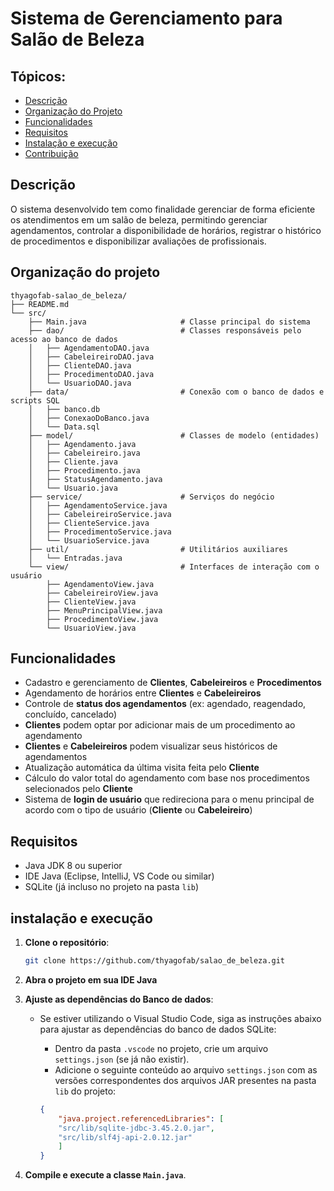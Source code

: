 # Sistema de Gerenciamento para Salão de Beleza

## Tópicos:
- [Descrição](#descrição)
- [Organização do Projeto](#organização-do-projeto)
- [Funcionalidades](#funcionalidades)
- [Requisitos](#requisitos)
- [Instalação e execução](#instalação-e-execução)
- [Contribuição](#contribuição)

## Descrição
O sistema desenvolvido tem como finalidade gerenciar de forma eficiente os atendimentos em um salão de beleza, permitindo gerenciar agendamentos, controlar a disponibilidade de horários, registrar o histórico de procedimentos e disponibilizar avaliações de profissionais.

## Organização do projeto
```
thyagofab-salao_de_beleza/
├── README.md
└── src/
    ├── Main.java                     # Classe principal do sistema
    ├── dao/                          # Classes responsáveis pelo acesso ao banco de dados
    │   ├── AgendamentoDAO.java
    │   ├── CabeleireiroDAO.java
    │   ├── ClienteDAO.java
    │   ├── ProcedimentoDAO.java
    │   └── UsuarioDAO.java
    ├── data/                         # Conexão com o banco de dados e scripts SQL
    │   ├── banco.db
    │   ├── ConexaoDoBanco.java
    │   └── Data.sql
    ├── model/                        # Classes de modelo (entidades)
    │   ├── Agendamento.java
    │   ├── Cabeleireiro.java
    │   ├── Cliente.java
    │   ├── Procedimento.java
    │   ├── StatusAgendamento.java
    │   └── Usuario.java
    ├── service/                      # Serviços do negócio
    │   ├── AgendamentoService.java
    │   ├── CabeleireiroService.java
    │   ├── ClienteService.java
    │   ├── ProcedimentoService.java
    │   └── UsuarioService.java
    ├── util/                         # Utilitários auxiliares
    │   └── Entradas.java
    └── view/                         # Interfaces de interação com o usuário
        ├── AgendamentoView.java
        ├── CabeleireiroView.java
        ├── ClienteView.java
        ├── MenuPrincipalView.java
        ├── ProcedimentoView.java
        └── UsuarioView.java
```

## Funcionalidades
- Cadastro e gerenciamento de **Clientes**, **Cabeleireiros** e **Procedimentos**
- Agendamento de horários entre **Clientes** e **Cabeleireiros**
- Controle de **status dos agendamentos** (ex: agendado, reagendado, concluído, cancelado)
- **Clientes** podem optar por adicionar mais de um procedimento ao agendamento
- **Clientes** e **Cabeleireiros** podem visualizar seus históricos de agendamentos
- Atualização automática da última visita feita pelo **Cliente**
- Cálculo do valor total do agendamento com base nos procedimentos selecionados pelo **Cliente**
- Sistema de **login de usuário** que redireciona para o menu principal de acordo com o tipo de usuário (**Cliente** ou **Cabeleireiro**)

## Requisitos
- Java JDK 8 ou superior
- IDE Java (Eclipse, IntelliJ, VS Code ou similar)
- SQLite (já incluso no projeto na pasta `lib`)

## instalação e execução

1. **Clone o repositório**:
   ```bash
   git clone https://github.com/thyagofab/salao_de_beleza.git
    ```  
2. **Abra o projeto em sua IDE Java**

3. **Ajuste as dependências do Banco de dados**:
    - Se estiver utilizando o Visual Studio Code, siga as instruções abaixo para ajustar as dependências do banco de dados SQLite:
        - Dentro da pasta `.vscode` no projeto, crie um arquivo `settings.json` (se já não existir).
        - Adicione o seguinte conteúdo ao arquivo `settings.json` com as versões correspondentes dos arquivos JAR presentes na pasta `lib` do projeto:

        ```json
        {
            "java.project.referencedLibraries": [
            "src/lib/sqlite-jdbc-3.45.2.0.jar",
            "src/lib/slf4j-api-2.0.12.jar"
            ]
        }
        ```

3. **Compile e execute a classe `Main.java`**.

